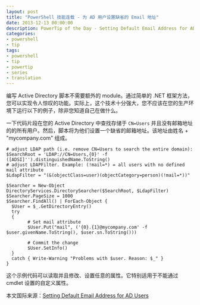 ```yaml
---
layout: post
title: "PowerShell 技能连载 - 为 AD 用户设置缺省的 Email 地址"
date: 2013-12-13 00:00:00
description: PowerTip of the Day - Setting Default Email Address for AD Users
categories:
- powershell
- tip
tags:
- powershell
- tip
- powertip
- series
- translation
---
```

编写 Active Directory 脚本不需要额外的 module。通过简单的 .NET 框架方法，您可以实现令人惊叹的功能。实际上，这个技术十分强大，您不应该在您的生产环境下运行以下的例子，除非您知道自己在做什么。

一下代码片段在您的 Active Directory 中查找存储于 `CN=Users` 并且没有邮箱地址的的所有用户。然后，脚本将为他们设置一个缺省的邮箱地址。该地址由姓名 + "mycompany.com" 组成。

	# adjust LDAP path (i.e. remove CN=Users to search the entire domain):
	$SearchRoot = 'LDAP://CN=Users,{0}' -f ([ADSI]'').distinguishedName.ToString()
	# adjust LDAPFilter. Example: (!mail=*) = all users with no defined mail attribute
	$LdapFilter = "(&(objectClass=user)(objectCategory=person)(!mail=*))"
	
	$Searcher = New-Object DirectoryServices.DirectorySearcher($SearchRoot, $LdapFilter)
	$Searcher.PageSize = 1000
	$Searcher.FindAll() | ForEach-Object {
	  $User = $_.GetDirectoryEntry()
	  try
	  {
	        # Set mail attribute
	        $User.Put("mail", ('{0}.{1}@mycompany.com' -f $user.givenName.ToString(), $user.sn.ToString()))
	
	        # Commit the change
	        $User.SetInfo()
	  }
	  catch { Write-Warning "Problems with $user. Reason: $_" }
	}

这个示例代码可以读取并且修改、设置任意的属性。它特别适用于不能通过 cmdlet 设置的自定义属性。

<!--more-->
本文国际来源：[Setting Default Email Address for AD Users](http://community.idera.com/powershell/powertips/b/tips/posts/setting-default-email-address-for-ad-users)
